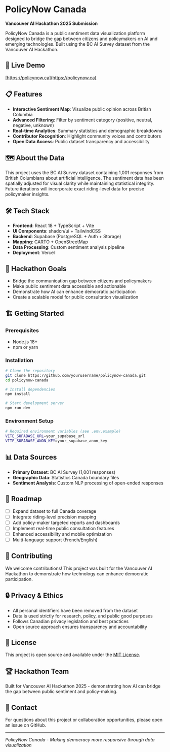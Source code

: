 # PolicyNow Canada

**Vancouver AI Hackathon 2025 Submission**

PolicyNow Canada is a public sentiment data visualization platform designed to bridge the gap between citizens and policymakers on AI and emerging technologies. Built using the BC AI Survey dataset from the Vancouver AI Hackathon.

## 🚀 Live Demo
[https://policynow.ca](https://policynow.ca)

## 📋 Features
- **Interactive Sentiment Map**: Visualize public opinion across British Columbia
- **Advanced Filtering**: Filter by sentiment category (positive, neutral, negative, unknown)
- **Real-time Analytics**: Summary statistics and demographic breakdowns
- **Contributor Recognition**: Highlight community voices and contributors
- **Open Data Access**: Public dataset transparency and accessibility

## 🗺️ About the Data
This project uses the BC AI Survey dataset containing 1,001 responses from British Columbians about artificial intelligence. The sentiment data has been spatially adjusted for visual clarity while maintaining statistical integrity. Future iterations will incorporate exact riding-level data for precise policymaker insights.

## 🛠️ Tech Stack
- **Frontend**: React 18 + TypeScript + Vite
- **UI Components**: shadcn/ui + TailwindCSS
- **Backend**: Supabase (PostgreSQL + Auth + Storage)
- **Mapping**: CARTO + OpenStreetMap
- **Data Processing**: Custom sentiment analysis pipeline
- **Deployment**: Vercel

## 🎯 Hackathon Goals
- Bridge the communication gap between citizens and policymakers
- Make public sentiment data accessible and actionable
- Demonstrate how AI can enhance democratic participation
- Create a scalable model for public consultation visualization

## 🏗️ Getting Started

### Prerequisites
- Node.js 18+
- npm or yarn

### Installation
```bash
# Clone the repository
git clone https://github.com/yourusername/policynow-canada.git
cd policynow-canada

# Install dependencies
npm install

# Start development server
npm run dev
```

### Environment Setup
```bash
# Required environment variables (see .env.example)
VITE_SUPABASE_URL=your_supabase_url
VITE_SUPABASE_ANON_KEY=your_supabase_anon_key
```

## 📊 Data Sources
- **Primary Dataset**: BC AI Survey (1,001 responses)
- **Geographic Data**: Statistics Canada boundary files
- **Sentiment Analysis**: Custom NLP processing of open-ended responses

## 🔮 Roadmap
- [ ] Expand dataset to full Canada coverage
- [ ] Integrate riding-level precision mapping
- [ ] Add policy-maker targeted reports and dashboards
- [ ] Implement real-time public consultation features
- [ ] Enhanced accessibility and mobile optimization
- [ ] Multi-language support (French/English)

## 🤝 Contributing
We welcome contributions! This project was built for the Vancouver AI Hackathon to demonstrate how technology can enhance democratic participation.

## 🔒 Privacy & Ethics
- All personal identifiers have been removed from the dataset
- Data is used strictly for research, policy, and public good purposes
- Follows Canadian privacy legislation and best practices
- Open source approach ensures transparency and accountability

## 📜 License
This project is open source and available under the [MIT License](LICENSE).

## 🏆 Hackathon Team
Built for Vancouver AI Hackathon 2025 - demonstrating how AI can bridge the gap between public sentiment and policy-making.

## 📧 Contact
For questions about this project or collaboration opportunities, please open an issue on GitHub.

---

*PolicyNow Canada - Making democracy more responsive through data visualization*